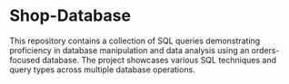 # Shop-Database
This repository contains a collection of SQL queries demonstrating proficiency in database manipulation and data analysis using an orders-focused database. The project showcases various SQL techniques and query types across multiple database operations.
